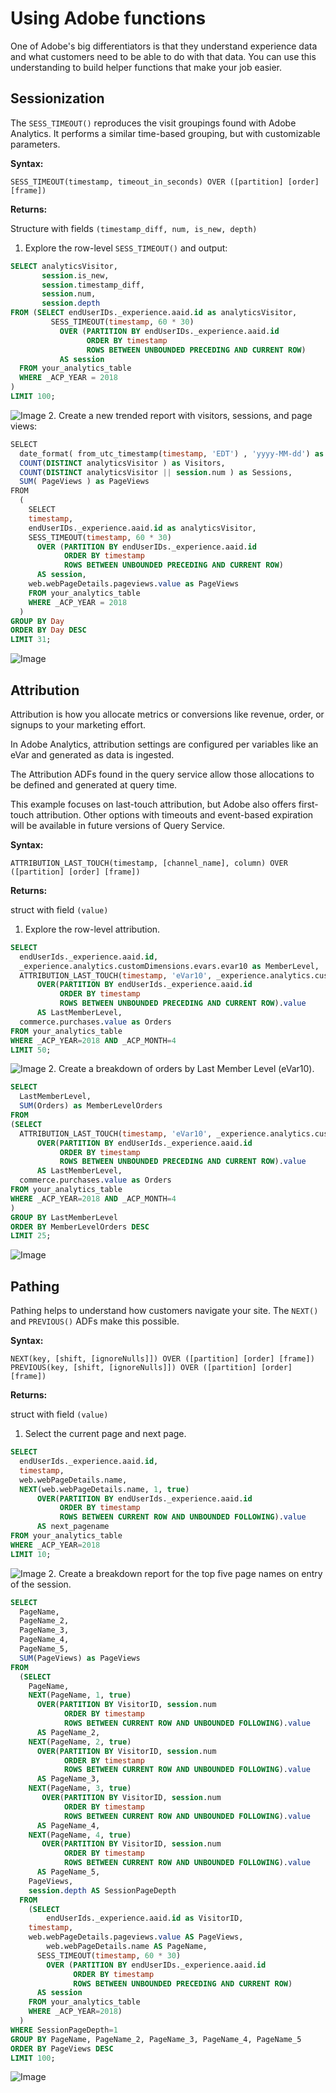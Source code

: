 # Using Adobe functions

One of Adobe's big differentiators is that they understand experience data and what customers need to be able to do with that data. You can use this understanding to build helper functions that make your job easier.

## Sessionization

The `SESS_TIMEOUT()` reproduces the visit groupings found with Adobe Analytics. It performs a similar time-based grouping, but with customizable parameters.

**Syntax:**

`SESS_TIMEOUT(timestamp, timeout_in_seconds) OVER ([partition] [order] [frame])`

**Returns:**

Structure with fields `(timestamp_diff, num, is_new, depth)`

1. Explore the row-level `SESS_TIMEOUT()` and output:
  ```sql
  SELECT analyticsVisitor,
         session.is_new,
         session.timestamp_diff,
         session.num,
         session.depth
  FROM (SELECT endUserIDs._experience.aaid.id as analyticsVisitor,
           SESS_TIMEOUT(timestamp, 60 * 30)
             OVER (PARTITION BY endUserIDs._experience.aaid.id
                   ORDER BY timestamp
                   ROWS BETWEEN UNBOUNDED PRECEDING AND CURRENT ROW)
             AS session
    FROM your_analytics_table
    WHERE _ACP_YEAR = 2018
  )
  LIMIT 100;
  ```
  ![Image](graphics/2C-S-1.png)
2. Create a new trended report with visitors, sessions, and page views:
  ```sql
  SELECT 
    date_format( from_utc_timestamp(timestamp, 'EDT') , 'yyyy-MM-dd') as Day,
    COUNT(DISTINCT analyticsVisitor ) as Visitors,
    COUNT(DISTINCT analyticsVisitor || session.num ) as Sessions,
    SUM( PageViews ) as PageViews
  FROM 
    ( 
      SELECT 
      timestamp,
      endUserIDs._experience.aaid.id as analyticsVisitor,
      SESS_TIMEOUT(timestamp, 60 * 30) 
        OVER (PARTITION BY endUserIDs._experience.aaid.id 
              ORDER BY timestamp 
              ROWS BETWEEN UNBOUNDED PRECEDING AND CURRENT ROW) 
        AS session,
      web.webPageDetails.pageviews.value as PageViews
      FROM your_analytics_table
      WHERE _ACP_YEAR = 2018
    )
  GROUP BY Day 
  ORDER BY Day DESC 
  LIMIT 31;
  ```
  ![Image](graphics/2C-S-2.png)

## Attribution

Attribution is how you allocate metrics or conversions like revenue, order, or signups to your marketing effort.

In Adobe Analytics, attribution settings are configured per variables like an eVar and generated as data is ingested.

The Attribution ADFs found in the query service allow those allocations to be defined and generated at query time.

This example focuses on last-touch attribution, but Adobe also offers first-touch attribution. Other options with timeouts and event-based expiration will be available in future versions of Query Service.

**Syntax:**

`ATTRIBUTION_LAST_TOUCH(timestamp, [channel_name], column) OVER ([partition] [order] [frame])`

**Returns:**

struct with field `(value)`

1. Explore the row-level attribution.
```sql
SELECT
  endUserIds._experience.aaid.id,
  _experience.analytics.customDimensions.evars.evar10 as MemberLevel,
  ATTRIBUTION_LAST_TOUCH(timestamp, 'eVar10', _experience.analytics.customDimensions.evars.evar10)
      OVER(PARTITION BY endUserIds._experience.aaid.id
           ORDER BY timestamp
           ROWS BETWEEN UNBOUNDED PRECEDING AND CURRENT ROW).value
      AS LastMemberLevel,
  commerce.purchases.value as Orders
FROM your_analytics_table 
WHERE _ACP_YEAR=2018 AND _ACP_MONTH=4
LIMIT 50;
```
![Image](graphics/2C-A-1.png)
2. Create a breakdown of orders by Last Member Level (eVar10).
```sql
SELECT
  LastMemberLevel,
  SUM(Orders) as MemberLevelOrders
FROM 
(SELECT
  ATTRIBUTION_LAST_TOUCH(timestamp, 'eVar10', _experience.analytics.customDimensions.evars.evar10)
      OVER(PARTITION BY endUserIds._experience.aaid.id
           ORDER BY timestamp
           ROWS BETWEEN UNBOUNDED PRECEDING AND CURRENT ROW).value
      AS LastMemberLevel,
  commerce.purchases.value as Orders
FROM your_analytics_table 
WHERE _ACP_YEAR=2018 AND _ACP_MONTH=4
)
GROUP BY LastMemberLevel 
ORDER BY MemberLevelOrders DESC
LIMIT 25;
```
![Image](graphics/2C-A-2.png)

## Pathing

Pathing helps to understand how customers navigate your site. The `NEXT()` and `PREVIOUS()` ADFs make this possible.

**Syntax:**

```
NEXT(key, [shift, [ignoreNulls]]) OVER ([partition] [order] [frame])
PREVIOUS(key, [shift, [ignoreNulls]]) OVER ([partition] [order] [frame])
```

**Returns:**

struct with field `(value)`

1. Select the current page and next page.
  ```sql
  SELECT 
    endUserIds._experience.aaid.id,
    timestamp,
    web.webPageDetails.name,
    NEXT(web.webPageDetails.name, 1, true)
        OVER(PARTITION BY endUserIds._experience.aaid.id
             ORDER BY timestamp
             ROWS BETWEEN CURRENT ROW AND UNBOUNDED FOLLOWING).value
        AS next_pagename
  FROM your_analytics_table
  WHERE _ACP_YEAR=2018 
  LIMIT 10;
  ```
  ![Image](graphics/2C-P-1.png)
2. Create a breakdown report for the top five page names on entry of the session.
  ```sql
  SELECT 
    PageName,
    PageName_2,
    PageName_3,
    PageName_4,
    PageName_5,
    SUM(PageViews) as PageViews
  FROM
    (SELECT
      PageName,
      NEXT(PageName, 1, true)
        OVER(PARTITION BY VisitorID, session.num
              ORDER BY timestamp
              ROWS BETWEEN CURRENT ROW AND UNBOUNDED FOLLOWING).value
        AS PageName_2,
      NEXT(PageName, 2, true)
        OVER(PARTITION BY VisitorID, session.num
              ORDER BY timestamp
              ROWS BETWEEN CURRENT ROW AND UNBOUNDED FOLLOWING).value
        AS PageName_3,
      NEXT(PageName, 3, true)
         OVER(PARTITION BY VisitorID, session.num
              ORDER BY timestamp
              ROWS BETWEEN CURRENT ROW AND UNBOUNDED FOLLOWING).value
        AS PageName_4,
      NEXT(PageName, 4, true)
         OVER(PARTITION BY VisitorID, session.num
              ORDER BY timestamp
              ROWS BETWEEN CURRENT ROW AND UNBOUNDED FOLLOWING).value
        AS PageName_5,
      PageViews,
      session.depth AS SessionPageDepth
    FROM
      (SELECT 
    	  endUserIds._experience.aaid.id as VisitorID,
   	  timestamp,
   	  web.webPageDetails.pageviews.value AS PageViews,
    	  web.webPageDetails.name AS PageName,
        SESS_TIMEOUT(timestamp, 60 * 30) 
          OVER (PARTITION BY endUserIDs._experience.aaid.id 
                ORDER BY timestamp 
                ROWS BETWEEN UNBOUNDED PRECEDING AND CURRENT ROW) 
        AS session
      FROM your_analytics_table
      WHERE _ACP_YEAR=2018)
    )
  WHERE SessionPageDepth=1
  GROUP BY PageName, PageName_2, PageName_3, PageName_4, PageName_5
  ORDER BY PageViews DESC
  LIMIT 100;
  ```
  ![Image](graphics/2C-P-2.png)

